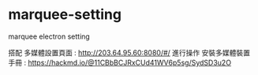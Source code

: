 # marquee-setting

marquee electron setting

搭配 多媒體設置頁面 : http://203.64.95.60:8080/#/ 進行操作
安裝多媒體裝置手冊 : https://hackmd.io/@11CBbBCJRxCUd41WV6p5sg/SydSD3u2O
